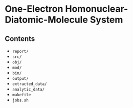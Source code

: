 # One-Electron Homonuclear-Diatomic-Molecule System

## Contents
  - `report/`
  - `src/`
  - `obj/`
  - `mod/`
  - `bin/`
  - `output/`
  - `extracted_data/`
  - `analytic_data/`
  - `makefile`
  - `jobs.sh`
